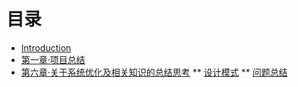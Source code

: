 # 目录

* [Introduction](README.md)
* [第一章·项目总结](FINANCEPLATEFORM.md)
* [第六章·关于系统优化及相关知识的总结思考](OPTIMIZING_SUMMARY_THINKING.md)
** [设计模式](DESIGIN_PATTERN.md)
** [问题总结](PROBLEMS.md)
